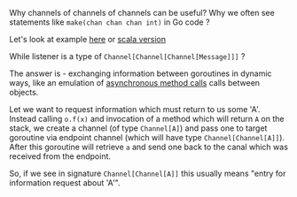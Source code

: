 Why channels of channels of channels can be useful?  Why we often see statements like `make(chan chan chan int)` in  Go code ?

Let's look at example [here](https://rogpeppe.wordpress.com/2009/12/01/concurrent-idioms-1-broadcasting-values-in-go-with-linked-channels/)
or [scala version](https://github.com/rssh/scala-gopher/blob/master/src/test/scala/example/BroadcasterSuite.scala)

While listener is a type of `Channel[Channel[Channel[Message]]]` ?

The answer is -  exchanging information between goroutines in dynamic ways, like an emulation of 
[asynchronous method calls](https://en.wikipedia.org/wiki/Asynchronous_method_invocation)  calls between objects.

Let we want to request information which must return to us some 'A'.
Instead calling `o.f(x)` and invocation of a method which will return `A` on the stack, we create a channel 
(of type `Channel[A]`) and pass one to target goroutine via endpoint channel (which will have type `Channel[Channel[A]]`).  
After this goroutine will retrieve `a` and send one back to the canal which was received from the endpoint.  

So, if we see in signature `Channel[Channel[A]]`  this usually means  "entry for information request about 'A'".
 
